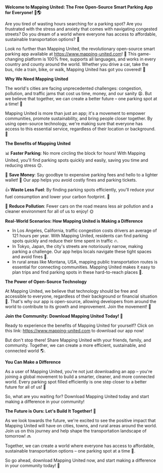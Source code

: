 **Welcome to Mapping United: The Free Open-Source Smart Parking App for Everyone! 🚗🌎**

Are you tired of wasting hours searching for a parking spot? Are you frustrated with the stress and anxiety that comes with navigating congested streets? Do you dream of a world where everyone has access to affordable, sustainable transportation options? 🌟

Look no further than Mapping United, the revolutionary open-source smart parking app available at https://www.mapping-united.com! 📲 This game-changing platform is 100% free, supports all languages, and works in every country and county around the world. Whether you drive a car, take the bus, ride a train, bike, or walk, Mapping United has got you covered! 🚂

**Why We Need Mapping United**

The world's cities are facing unprecedented challenges: congestion, pollution, and traffic jams that cost us time, money, and our sanity 😩. But we believe that together, we can create a better future – one parking spot at a time! 💪

Mapping United is more than just an app; it's a movement to empower communities, promote sustainability, and bring people closer together. By using open-source technology, we're making sure that everyone has access to this essential service, regardless of their location or background. 🌟

**The Benefits of Mapping United**

📊 **Faster Parking**: No more circling the block for hours! With Mapping United, you'll find parking spots quickly and easily, saving you time and reducing stress 😌.

💸 **Save Money**: Say goodbye to expensive parking fees and hello to a lighter wallet! 🤑 Our app helps you avoid costly fines and parking tickets.

👍 **Waste Less Fuel**: By finding parking spots efficiently, you'll reduce your fuel consumption and lower your carbon footprint. 🚀

🌿 **Reduce Pollution**: Fewer cars on the road means less air pollution and a cleaner environment for all of us to enjoy! 🌞

**Real-World Scenarios: How Mapping United is Making a Difference**

* In Los Angeles, California, traffic congestion costs drivers an average of 121 hours per year. With Mapping United, residents can find parking spots quickly and reduce their time spent in traffic 🔥.
* In Tokyo, Japan, the city's streets are notoriously narrow, making parking a challenge. Our app helps locals navigate these tight spaces and avoid fines 🚫.
* In rural areas like Montana, USA, mapping public transportation routes is essential for connecting communities. Mapping United makes it easy to plan trips and find parking spots in these hard-to-reach places 🌄.

**The Power of Open-Source Technology**

At Mapping United, we believe that technology should be free and accessible to everyone, regardless of their background or financial situation 💸. That's why our app is open-source, allowing developers from around the world to contribute to its growth and improvement. Join the movement! 🚀

**Join the Community: Download Mapping United Today! 📲**

Ready to experience the benefits of Mapping United for yourself? Click on this link: https://www.mapping-united.com to download our app now!

But don't stop there! Share Mapping United with your friends, family, and community. Together, we can create a more efficient, sustainable, and connected world 🌎.

**You Can Make a Difference**

As a user of Mapping United, you're not just downloading an app – you're joining a global movement to build a smarter, cleaner, and more connected world. Every parking spot filled efficiently is one step closer to a better future for all of us! 🌟

So, what are you waiting for? Download Mapping United today and start making a difference in your community!

**The Future is Ours: Let's Build It Together! 🚀**

As we look towards the future, we're excited to see the positive impact that Mapping United will have on cities, towns, and rural areas around the world. Join us on this journey and help shape the transportation landscape of tomorrow! 🔜

Together, we can create a world where everyone has access to affordable, sustainable transportation options – one parking spot at a time 💪.

So go ahead, download Mapping United now, and start making a difference in your community today! 📲
